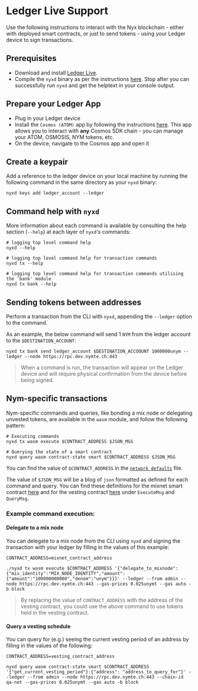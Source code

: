 # Ledger Live Support

Use the following instructions to interact with the Nyx blockchain - either with deployed smart contracts, or just to send tokens - using your Ledger device to sign transactions. 

## Prerequisites 
* Download and install [Ledger Live](https://www.ledger.com/ledger-live). 
* Compile the `nyxd` binary as per the instructions [here](https://nymtech.net/operators/nodes/validator-setup.md#building-the-nym-validator). Stop after you can successfully run `nyxd` and get the helptext in your console output. 

## Prepare your Ledger App 
* Plug in your Ledger device                                                    
* Install the `Cosmos (ATOM)` app by following the instructions [here](https://hub.cosmos.network/main/resources/ledger.html). This app allows you to interact with **any** Cosmos SDK chain - you can manage your ATOM, OSMOSIS, NYM tokens, etc.                                              
* On the device, navigate to the Cosmos app and open it    

## Create a keypair 
Add a reference to the ledger device on your local machine by running the following command in the same directory as your `nyxd` binary: 

```
nyxd keys add ledger_account --ledger 
```  

## Command help with `nyxd`
More information about each command is available by consulting the help section (`--help`) at each layer of `nyxd`'s commands:

```
# logging top level command help
nyxd --help

# logging top level command help for transaction commands 
nyxd tx --help

# logging top level command help for transaction commands utilising the 'bank' module
nyxd tx bank --help
```

## Sending tokens between addresses
Perform a transaction from the CLI with `nyxd`, appending the `--ledger` option to the command. 

As an example, the below command will send 1 `NYM` from the ledger account to the `$DESTINATION_ACCOUNT`:

```
nyxd tx bank send ledger_account $DESTINATION_ACCOOUNT 1000000unym --ledger --node https://rpc.dev.nymte.ch:443
```

> When a command is run, the transaction will appear on the Ledger device and will require physical confirmation from the device before being signed.

## Nym-specific transactions
Nym-specific commands and queries, like bonding a mix node or delegating unvested tokens, are available in the `wasm` module, and follow the following pattern: 

```
# Executing commands
nyxd tx wasm execute $CONTRACT_ADDRESS $JSON_MSG

# Querying the state of a smart contract 
nyxd query wasm contract-state smart $CONTRACT_ADDRESS $JSON_MSG
```

You can find the value of `$CONTRACT_ADDRESS` in the [`network defaults`](https://github.com/nymtech/nym/blob/release/v1.1.7/common/network-defaults/src/mainnet.rs) file. 

The value of `$JSON_MSG` will be a blog of `json` formatted as defined for each command and query. You can find these definitions for the mixnet smart contract [here](https://github.com/nymtech/nym/blob/develop/common/cosmwasm-smart-contracts/mixnet-contract/src/msg.rs) and for the vesting contract [here](https://github.com/nymtech/nym/blob/develop/common/cosmwasm-smart-contracts/vesting-contract/src/messages.rs) under `ExecuteMsg` and `QueryMsg`. 

### Example command execution: 
#### Delegate to a mix node
You can delegate to a mix node from the CLI using `nyxd` and signing the transaction with your ledger by filling in the values of this example: 
```
CONTRACT_ADDRESS=mixnet_contract_address

./nyxd tx wasm execute $CONTRACT_ADDRESS '{"delegate_to_mixnode":{"mix_identity":"MIX_NODE_IDENTITY","amount":{"amount":"100000000000","denom":"unym"}}}' --ledger --from admin --node https://rpc.dev.nymte.ch:443 --gas-prices 0.025unymt --gas auto -b block
```

> By replacing the value of `CONTRACT_ADDRESS` with the address of the vesting contract, you could use the above command to use tokens held in the vesting contract. 

#### Query a vesting schedule 
You can query for (e.g.) seeing the current vesting period of an address by filling in the values of the following: 
```
CONTRACT_ADDRESS=vesting_contract_address

nyxd query wasm contract-state smart $CONTRACT_ADDRESS '{"get_current_vesting_period"}:{"address": "address_to_query_for"}' --ledger --from admin --node https://rpc.dev.nymte.ch:443 --chain-id qa-net --gas-prices 0.025unymt --gas auto -b block  
```

